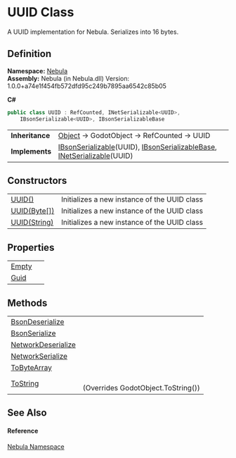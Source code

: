 # UUID Class


A UUID implementation for Nebula. Serializes into 16 bytes.



## Definition
**Namespace:** <a href="N_Nebula">Nebula</a>  
**Assembly:** Nebula (in Nebula.dll) Version: 1.0.0+a74e1f454fb572dfd95c249b7895aa6542c85b05

**C#**
``` C#
public class UUID : RefCounted, INetSerializable<UUID>, 
	IBsonSerializable<UUID>, IBsonSerializableBase
```

<table><tr><td><strong>Inheritance</strong></td><td><a href="https://learn.microsoft.com/dotnet/api/system.object" target="_blank" rel="noopener noreferrer">Object</a>  →  GodotObject  →  RefCounted  →  UUID</td></tr>
<tr><td><strong>Implements</strong></td><td><a href="T_Nebula_Serialization_IBsonSerializable_1">IBsonSerializable</a>(UUID), <a href="T_Nebula_Serialization_IBsonSerializableBase">IBsonSerializableBase</a>, <a href="T_Nebula_Serialization_INetSerializable_1">INetSerializable</a>(UUID)</td></tr>
</table>



## Constructors
<table>
<tr>
<td><a href="M_Nebula_UUID__ctor">UUID()</a></td>
<td>Initializes a new instance of the UUID class</td></tr>
<tr>
<td><a href="M_Nebula_UUID__ctor_1">UUID(Byte[])</a></td>
<td>Initializes a new instance of the UUID class</td></tr>
<tr>
<td><a href="M_Nebula_UUID__ctor_2">UUID(String)</a></td>
<td>Initializes a new instance of the UUID class</td></tr>
</table>

## Properties
<table>
<tr>
<td><a href="P_Nebula_UUID_Empty">Empty</a></td>
<td> </td></tr>
<tr>
<td><a href="P_Nebula_UUID_Guid">Guid</a></td>
<td> </td></tr>
</table>

## Methods
<table>
<tr>
<td><a href="M_Nebula_UUID_BsonDeserialize">BsonDeserialize</a></td>
<td> </td></tr>
<tr>
<td><a href="M_Nebula_UUID_BsonSerialize">BsonSerialize</a></td>
<td> </td></tr>
<tr>
<td><a href="M_Nebula_UUID_NetworkDeserialize">NetworkDeserialize</a></td>
<td> </td></tr>
<tr>
<td><a href="M_Nebula_UUID_NetworkSerialize">NetworkSerialize</a></td>
<td> </td></tr>
<tr>
<td><a href="M_Nebula_UUID_ToByteArray">ToByteArray</a></td>
<td> </td></tr>
<tr>
<td><a href="M_Nebula_UUID_ToString">ToString</a></td>
<td><br />(Overrides GodotObject.ToString())</td></tr>
</table>

## See Also


#### Reference
<a href="N_Nebula">Nebula Namespace</a>  
